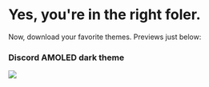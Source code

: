 # Yes, you're in the right foler.

Now, download your favorite themes. Previews just below:

### Discord AMOLED dark theme

<img src="https://media.discordapp.net/attachments/644206156415238221/677538587713208330/unknown.png">
